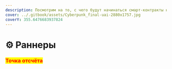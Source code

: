 ```yaml
---
description: Посмотрим на то, с чего будут начинаться смарт-контракты нового поколения
cover: ../.gitbook/assets/Cyberpunk_final-uai-2880x1757.jpg
coverY: 355.6476683937824
---
```


# ⚙ Раннеры

### <mark style="color:red;">**Точка отсчёта**</mark>

